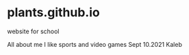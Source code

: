 # plants.github.io
website for school

All about me
I like sports and video games 
Sept 10.2021
Kaleb
